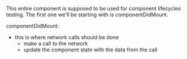 
This entire component is supposed to be used for component lifecycles testing.
The first one we'll be starting with is componentDidMount.

componentDidMount:    
* this is where network calls should be done
  * make a call to the network
  * update the component state with the data from the call

